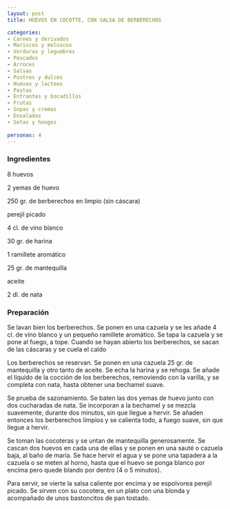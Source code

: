 ```yaml
---
layout: post
title: HUEVOS EN COCOTTE, CON SALSA DE BERBERECHOS

categories:
- Carnes y derivados
- Mariscos y moluscos
- Verduras y legumbres
- Pescados
- Arroces
- Salsas
- Postres y dulces
- Huevos y lacteos
- Pastas
- Entrantes y bocadillos
- Frutas
- Sopas y cremas
- Ensaladas
- Setas y hongos
 
personas: 4 
---
```


<h3>Ingredientes</h3>
8 huevos

2 yemas de huevo

250 gr. de berberechos en limpio (sin cáscara)

perejil picado

4 cl. de vino blanco

30 gr. de harina

1 ramillete aromático

25 gr. de mantequilla

aceite

2 dl. de nata

<h3>Preparación</h3>
Se lavan bien los berberechos. Se ponen en una cazuela y se les añade 4 cl. de vino blanco y un pequeño ramillete aromático. Se tapa la cazuela y se pone al fuego, a tope. Cuando se hayan abierto los berberechos, se sacan de las cáscaras y se cuela el caldo

Los berberechos se reservan. Se ponen en una cazuela 25 gr. de mantequilla y otro tanto de aceite. Se echa la harina y se rehoga. Se añade el líquido de la cocción de los berberechos, removiendo con la varilla, y se completa con nata, hasta obtener una bechamel suave.

Se prueba de sazonamiento. Se baten las dos yemas de huevo junto con dos cucharadas de nata. Se incorporan a la bechamel y se mezcla suavemente, durante dos minutos, sin que llegue a hervir. Se añaden entonces los berberechos limpios y se calienta todo, a fuego suave, sin que llegue a hervir.

Se toman las cocoteras y se untan de mantequilla generosamente. Se cascan dos huevos en cada una de ellas y se ponen en una sauté o cazuela baja, al baño de maría. Se hace hervir el agua y se pone una tapadera a la cazuela o se meten al horno, hasta que el huevo se ponga blanco por encima pero quede blando por dentro (4 o 5 minutos).

Para servir, se vierte la salsa caliente por encima y se espolvorea perejil picado. Se sirven con su cocotera, en un plato con una blonda y acompañado de unos bastoncitos de pan tostado.

